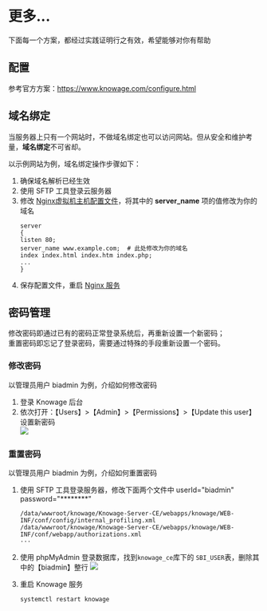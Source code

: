 # 更多...

下面每一个方案，都经过实践证明行之有效，希望能够对你有帮助

## 配置

参考官方方案：https://www.knowage.com/configure.html

## 域名绑定

当服务器上只有一个网站时，不做域名绑定也可以访问网站。但从安全和维护考量，**域名绑定**不可省却。

以示例网站为例，域名绑定操作步骤如下：

1. 确保域名解析已经生效  
2. 使用 SFTP 工具登录云服务器
2. 修改 [Nginx虚拟机主机配置文件](/zh/stack-components.md#nginx)，将其中的 **server_name** 项的值修改为你的域名
   ```text
   server
   {
   listen 80;
   server_name www.example.com;  # 此处修改为你的域名
   index index.html index.htm index.php;
   ...
   }
   ```
3. 保存配置文件，重启 [Nginx 服务](/zh/admin-services.md#nginx)

## 密码管理

修改密码即通过已有的密码正常登录系统后，再重新设置一个新密码；  
重置密码即忘记了登录密码，需要通过特殊的手段重新设置一个密码。

### 修改密码

以管理员用户 biadmin 为例，介绍如何修改密码

1. 登录 Knowage 后台
2. 依次打开：【Users】>【Admin】>【Permissions】>【Update this user】设置新密码  
   ![](https://libs.websoft9.com/Websoft9/DocsPicture/zh/knowage/knowage-pw-websoft9.png)


### 重置密码

以管理员用户 biadmin 为例，介绍如何重置密码

1. 使用 SFTP 工具登录服务器，修改下面两个文件中 userId="biadmin" password="********"
   ```
   /data/wwwroot/knowage/Knowage-Server-CE/webapps/knowage/WEB-INF/conf/config/internal_profiling.xml
   /data/wwwroot/knowage/Knowage-Server-CE/webapps/knowage/WEB-INF/conf/webapp/authorizations.xml
   ···

2. 使用 phpMyAdmin 登录数据库，找到`knowage_ce`库下的 `SBI_USER`表，删除其中的【biadmin】整行
   ![](https://libs.websoft9.com/Websoft9/DocsPicture/en/knowage/knowage-deletedbbiadmin-websoft9.png)

3. 重启 Knowage 服务
   ```
   systemctl restart knowage
   ```

